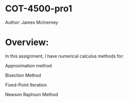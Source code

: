# COT-4500-pro1
Author: James McInerney
# Overview:
In this assignment, I have numerical calculus methods for:

Approximation method

Bisection Method

Fixed-Point Iteration

Newson Raphson Method
